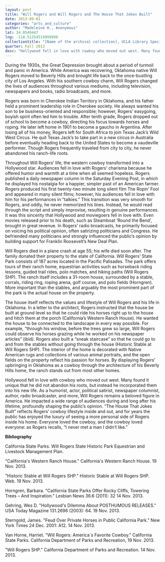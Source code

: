 ```yaml
---
layout: post
title: "Will Rogers and Will Rogers and The House That Jokes Built"
date: 2013-09-01
categories: "arts_and_culture"
author: "Madeleine H., Anonymous"
lat: 34.0549447
lng: -118.51254519999998
collectiontitle: "[Name of the archival collection], UCLA Library Special Collections"
quarter: Fall 2013
desc: "Hollywood fell in love with cowboy who moved out west. Many found it unique that he did not abandon his roots, but instead he incorporated them into his new life. As a humorist, actor, political satirist, newspaper columnist, author, radio broadcaster, and more, Will Rogers remains a beloved figure in America. He impacted a wide range of audiences during and long after his lifetime, profoundly shaping the public’s opinion. “The House That Jokes Built” reflects Rogers’ cowboy lifestyle inside and out, and for years the public has enjoyed the luxury of seeing a more personal side of Rogers inside his home. Everyone loved the cowboy, and the cowboy loved everyone: as Rogers recalls, “I never met a man I didn’t like.”"
---
```

During the 1930s, the Great Depression brought about a period of turmoil and panic in America. While America was recovering, Oklahoma native Will Rogers moved to Beverly Hills and brought life back to the once-bustling city of Los Angeles. With his southern cowboy charm, Will Rogers changed the lives of audiences throughout various mediums, including television, newspapers and books, radio broadcasts, and more.

Rogers was born in Cherokee Indian Territory in Oklahoma, and his father held a prominent leadership role in Cherokee society. He always wanted his son to be business-oriented and responsible; however, Rogers’ easygoing, boyish spirit often led him to trouble.  After tenth grade, Rogers dropped out of school to become a cowboy, directing his focus towards horses and roping.  He later left home in 1901 to become a gaucho in Argentina.  After losing all of his money, Rogers left for South Africa to join Texas Jack’s Wild West Circus.  He quit Texas Jack’s to take part in a new circus in Australia before eventually heading back to the United States to become a vaudeville performer. Though Rogers frequently traveled from city to city, he never abandoned his ranch-life roots.

Throughout Will Rogers’ life, the western cowboy transformed into a Hollywood star. Audiences fell in love with Rogers’ charisma because he offered humor and warmth at a time when all seemed hopeless. Rogers published a daily newspaper column in the Saturday Evening Post, in which he displayed his nostalgia for a happier, simpler past of an American farmer. Rogers produced his first twenty-two minute long silent film The Ropin’ Fool and appeared in many silent films; however, his audiences fell in love with him for his performances in “talkies.” This transition was very smooth for Rogers, and oddly, he never memorized his lines. Instead, he would read through the script and simply improvise, resulting in genuine performances. It was this sincerity that Hollywood and moviegoers fell in love with. Even movies released prior to his death, such as Steamboat ‘Round the Bend’, brought in great revenue. In Rogers’ radio broadcasts, he primarily focused on voicing his political opinion, often satirizing politicians and Congress. He befriended many politicians and strongly influenced the public’s opinion by building support for Franklin Roosevelt’s New Deal Plan.

Will Rogers died in a plane crash at age 55; his wife died soon after.  The family donated their property to the state of California. Will Rogers’ State Park consists of 187 acres located in the Pacific Palisades. The park offers tours of their ranch home, equestrian activities such as horseback riding lessons, guided trail rides, polo matches, and hiking paths (Will Rogers SHP). The ranch itself includes a 31-room house, surrounded by a stable, corrals, riding ring, roping arena, golf course, and polo fields (Horngren). More important than the stables, and arguably the most prominent part of the park is the actual house on the property.

The house itself reflects the values and lifestyle of Will Rogers and his life in Oklahoma. In a letter to the architect, Rogers instructed that the house be built at ground level so that he could ride his horses right up to the house and hitch them at the porch (California’s Western Ranch House).  He wanted the house to be connected to the landscape in every way possible. For example, “through his window, before the trees grew so large, Will Rogers could observe his horses grazing while he worked on his newspaper articles” (ibid). Rogers also built a “sneak staircase” so that he could go to and from the stables without going through the house (Historic Stable at Will Rogers SHP). The interior of the home is decorated with Native American rugs and collections of various animal portraits, and the open fields on the property reflect his passion for horses. By displaying Rogers’ upbringing in Oklahoma as a cowboy through the architecture of his Beverly Hills home, the ranch stands out from most other homes.

Hollywood fell in love with cowboy who moved out west. Many found it unique that he did not abandon his roots, but instead he incorporated them into his new life. As a humorist, actor, political satirist, newspaper columnist, author, radio broadcaster, and more, Will Rogers remains a beloved figure in America. He impacted a wide range of audiences during and long after his lifetime, profoundly shaping the public’s opinion. “The House That Jokes Built” reflects Rogers’ cowboy lifestyle inside and out, and for years the public has enjoyed the luxury of seeing a more personal side of Rogers inside his home. Everyone loved the cowboy, and the cowboy loved everyone: as Rogers recalls, “I never met a man I didn’t like.”


**Bibliography**

California State Parks. Will Rogers State Historic Park Equestrian and Livestock Management Plan.

&quot;California's Western Ranch House.&quot; California's Western Ranch House.  19 Nov. 2013.

&quot;Historic Stable at Will Rogers SHP.&quot; Historic Stable at Will Rogers SHP. Web. 19 Nov. 2013.

Horngren, Barbara. &quot;California State Parks Offer Rocky Cliffs, Towering Trees – And Inspiration.&quot; Lesbian News 36.6 (2011): 32  14 Nov. 2013.

Gehring, Wes D. &quot;Hollywood's Dilemma About POSTHUMOUS RELEASES.&quot; USA Today Magazine 131.2696 (2003): 64. 19 Nov. 2013.

Sterngold, James. &quot;Feud Over Private Horses in Public California Park.&quot; New York Times 24 Dec. 2001: A12. 14 Nov. 2013.

Van Horne, Harriet. &quot;Will Rogers: America`s Favorite Cowboy.&quot; California State Parks. California Department of Parks and Recreation, 19 Nov. 2013.

&quot;Will Rogers SHP.&quot; California Department of Parks and Recreation. 14 Nov. 2013.


